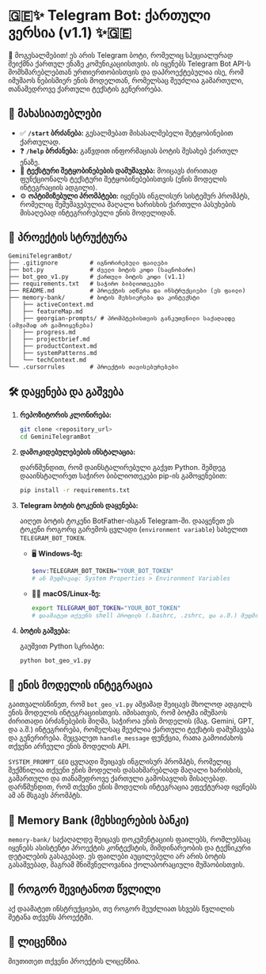 # 🇬🇪✨ Telegram Bot: ქართული ვერსია (v1.1) ✨🇬🇪

👋 მოგესალმებით! ეს არის Telegram ბოტი, რომელიც სპეციალურად შეიქმნა ქართულ ენაზე კომუნიკაციისთვის. ის იყენებს Telegram Bot API-ს მომხმარებლებთან ურთიერთობისთვის და დაპროექტებულია ისე, რომ იმუშაოს ნებისმიერ ენის მოდელთან, რომელსაც შეუძლია გამართული, თანამედროვე ქართული ტექსტის გენერირება.

## 🚀 მახასიათებლები

- ✅ **`/start` ბრძანება:** გესალმებათ მისასალმებელი შეტყობინებით ქართულად.
- ❓ **`/help` ბრძანება:** გაწვდით ინფორმაციას ბოტის შესახებ ქართულ ენაზე.
- 💬 **ტექსტური შეტყობინებების დამუშავება:** მოიცავს ძირითად ფუნქციონალს ტექსტური შეტყობინებებისთვის (ენის მოდელის ინტეგრაციის ადგილი).
- ⚙️ **ოპტიმიზებული პრომპტები:** იყენებს ინგლისურ სისტემურ პრომპტს, რომელიც შემუშავებულია მაღალი ხარისხის ქართული პასუხების მისაღებად ინტეგრირებული ენის მოდელიდან.

## 📂 პროექტის სტრუქტურა

```
GeminiTelegramBot/
├── .gitignore         # იგნორირებული ფაილები
├── bot.py             # ძველი ბოტის კოდი (საცნობარო)
├── bot_geo_v1.py      # ქართული ბოტის კოდი (v1.1)
├── requirements.txt   # საჭირო ბიბლიოთეკები
├── README.md          # პროექტის აღწერა და ინსტრუქციები (ეს ფაილი)
├── memory-bank/       # ბოტის მეხსიერება და კონტექსტი
│   ├── activeContext.md
│   ├── featureMap.md
│   ├── georgian-prompts/ # პრომპტებისთვის განკუთვნილი საქაღალდე (ამჟამად არ გამოიყენება)
│   ├── progress.md
│   ├── projectbrief.md
│   ├── productContext.md
│   ├── systemPatterns.md
│   └── techContext.md
└── .cursorrules       # პროექტის თავისებურებები
```

## 🛠️ დაყენება და გაშვება

1.  **რეპოზიტორის კლონირება:**

    ```bash
    git clone <repository_url>
    cd GeminiTelegramBot
    ```

2.  **დამოკიდებულებების ინსტალაცია:**

    დარწმუნდით, რომ დაინსტალირებული გაქვთ Python. შემდეგ დააინსტალირეთ საჭირო ბიბლიოთეკები pip-ის გამოყენებით:

    ```bash
    pip install -r requirements.txt
    ```

3.  **Telegram ბოტის ტოკენის დაყენება:**

    აიღეთ ბოტის ტოკენი BotFather-ისგან Telegram-ში. დააყენეთ ეს ტოკენი როგორც გარემოს ცვლადი (`environment variable`) სახელით `TELEGRAM_BOT_TOKEN`.

    - 🖥️ **Windows-ზე:**

      ```bash
      $env:TELEGRAM_BOT_TOKEN="YOUR_BOT_TOKEN"
      # ან მუდმივად: System Properties > Environment Variables
      ```

    - 🍎🐧 **macOS/Linux-ზე:**

      ```bash
      export TELEGRAM_BOT_TOKEN="YOUR_BOT_TOKEN"
      # დაამატეთ თქვენს shell პროფილს (.bashrc, .zshrc, და ა.შ.) მუდმივობისთვის
      ```

4.  **ბოტის გაშვება:**

    გაუშვით Python სკრიპტი:

    ```bash
    python bot_geo_v1.py
    ```

## 🧠 ენის მოდელის ინტეგრაცია

გაითვალისწინეთ, რომ `bot_geo_v1.py` ამჟამად შეიცავს მხოლოდ ადგილს ენის მოდელის ინტეგრაციისთვის. იმისათვის, რომ ბოტმა იმუშაოს ძირითადი ბრძანებების მიღმა, საჭიროა ენის მოდელის (მაგ. Gemini, GPT, და ა.შ.) ინტეგრირება, რომელსაც შეუძლია ქართული ტექსტის დამუშავება და გენერირება. შეცვალეთ `handle_message` ფუნქცია, რათა გამოიძახოს თქვენი არჩეული ენის მოდელის API.

`SYSTEM_PROMPT_GEO` ცვლადი შეიცავს ინგლისურ პრომპტს, რომელიც შექმნილია თქვენი ენის მოდელის დასახმარებლად მაღალი ხარისხის, გამართული და თანამედროვე ქართული გამოსავლის მისაღებად. დარწმუნდით, რომ თქვენი ენის მოდელის ინტეგრაცია ეფექტურად იყენებს ამ ან მსგავს პრომპტს.

## 📖 Memory Bank (მეხსიერების ბანკი)

`memory-bank/` საქაღალდე შეიცავს დოკუმენტაციის ფაილებს, რომლებსაც იყენებს ასისტენტი პროექტის კონტექსტის, მიმდინარეობის და ტექნიკური დეტალების გასაგებად. ეს ფაილები აუცილებელი არ არის ბოტის გასაშვებად, მაგრამ მნიშვნელოვანია ქოლაბორაციული მუშაობისთვის.

## 🙌 როგორ შევიტანოთ წვლილი

აქ დაამატეთ ინსტრუქციები, თუ როგორ შეუძლიათ სხვებს წვლილის შეტანა თქვენს პროექტში.

## 📄 ლიცენზია

მიუთითეთ თქვენი პროექტის ლიცენზია.
